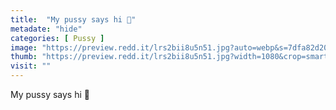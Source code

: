 ```yaml
---
title:  "My pussy says hi 🤩"
metadate: "hide"
categories: [ Pussy ]
image: "https://preview.redd.it/lrs2bii8u5n51.jpg?auto=webp&s=7dfa82d204d1f1ec92cf3c15395e4143b44537f6"
thumb: "https://preview.redd.it/lrs2bii8u5n51.jpg?width=1080&crop=smart&auto=webp&s=12e3f79fb2f09aa2d9761e6a670bf933ee712cae"
visit: ""
---
```

My pussy says hi 🤩
